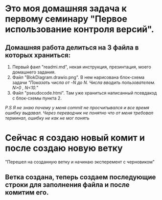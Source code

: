 # Это моя домашняя задача к первому семинару "Первое использование контроля версий".

## Домашняя работа делиться на 3 файла в которых храниться:

1. Первый фаил "readmi.md", некая инструкция, презинтация, моего домашнего задания.
2. Файл "BlokDiagram.drawio.png". В нем нарисована блок-схема задачи *"Показать числа от -N до N. Числа вводить пользователем. N>0 , N<10."*
3. Файл "pseudocode.htmi". Там уже храниться написанный псевдакод с блок-схемы пункта 2.

*P.S Я не знаю почему у меня commit не просчитывался и все время ошибку выдавал. Через переводчик не понятно что от меня требовал терминал, ошибку не как не мог понять*

# Сейчас я создаю новый комит и после создаю новую ветку
 "Перешел на созданную ветку и начинаю эксперемент с черновиком"

## Ветка создана, теперь создаем последующие строки для заполнения файла и после комитим его.